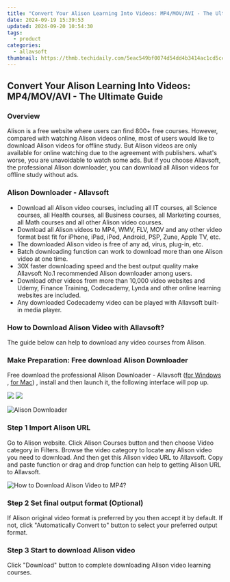 ```yaml
---
title: "Convert Your Alison Learning Into Videos: MP4/MOV/AVI - The Ultimate Guide"
date: 2024-09-19 15:39:53
updated: 2024-09-20 10:54:30
tags:
  - product
categories:
  - allavsoft
thumbnail: https://thmb.techidaily.com/5eac549bf0074d54dd4b3414ac1cd5ccda2e57524c605d3807bb2415d6b1435a.jpg
---
```


## Convert Your Alison Learning Into Videos: MP4/MOV/AVI - The Ultimate Guide

### Overview

Alison is a free website where users can find 800+ free courses. However, compared with watching Alison videos online, most of users would like to download Alison videos for offline study. But Alison videos are only available for online watching due to the agreement with publishers. what's worse, you are unavoidable to watch some ads. But if you choose Allavsoft, the professional Alison downloader, you can download all Alison videos for offline study without ads.

### Alison Downloader - Allavsoft

* Download all Alison video courses, including all IT courses, all Science courses, all Health courses, all Business courses, all Marketing courses, all Math courses and all other Alison video courses.
* Download all Alison videos to MP4, WMV, FLV, MOV and any other video format best fit for iPhone, iPad, iPod, Android, PSP, Zune, Apple TV, etc.
* The downloaded Alison video is free of any ad, virus, plug-in, etc.
* Batch downloading function can work to download more than one Alison video at one time.
* 30X faster downloading speed and the best output quality make Allavsoft No.1 recommended Alison downloader among users.
* Download other videos from more than 10,000 video websites and Udemy, Finance Training, Codecademy, Lynda and other online learning websites are included.
* Any downloaded Codecademy video can be played with Allavsoft built-in media player.

### How to Download Alison Video with Allavsoft?

The guide below can help to download any video courses from Alison.

### Make Preparation: Free download Alison Downloader

Free download the professional Alison Downloader - Allavsoft ([for Windows](https://tools.techidaily.com/allavsoft/products/) , [for Mac](https://tools.techidaily.com/allavsoft/products/)) , install and then launch it, the following interface will pop up.

[![](https://www.allavsoft.com/how-to/../images/how-to/free-download-win.jpg)](https://tools.techidaily.com/allavsoft/products/) [![](https://www.allavsoft.com/how-to/../images/how-to/free-download-mac.jpg)](https://tools.techidaily.com/allavsoft/products/)

![Alison Downloader](https://www.allavsoft.com/how-to/../images/allavsoft/screen-shot-600.jpg)

### Step 1 Import Alison URL

Go to Alison website. Click Alison Courses button and then choose Video category in Filters. Browse the video category to locate any Alison video you need to download. And then get this Alison video URL to Allavsoft. Copy and paste function or drag and drop function can help to getting Alison URL to Allavsoft.

![How to Download Alison Video to MP4?](https://www.allavsoft.com/how-to/../images/how-to/download-rtmp-video/download-rtmp-video.jpg)

### Step 2 Set final output format (Optional)

If Alison original video format is preferred by you then accept it by default. If not, click "Automatically Convert to" button to select your preferred output format.

### Step 3 Start to download Alison video

Click "Download" button to complete downloading Alison video learning courses.

<ins class="adsbygoogle"
     style="display:block"
     data-ad-format="autorelaxed"
     data-ad-client="ca-pub-7571918770474297"
     data-ad-slot="1223367746"></ins>



<ins class="adsbygoogle"
     style="display:block"
     data-ad-client="ca-pub-7571918770474297"
     data-ad-slot="8358498916"
     data-ad-format="auto"
     data-full-width-responsive="true"></ins>
